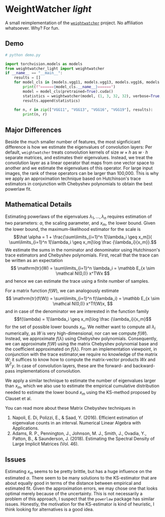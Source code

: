 # WeightWatcher *light*

A small reimplementation of the [`weightwatcher`](https://github.com/CalculatedContent/WeightWatcher) project. No affiliation whatsoever.
Why? For fun.

## Demo

``` python
# python demo.py

import torchvision.models as models
from weightwatcher_light import weightwatcher
if __name__ == "__main__":
    results = []
    for model_cls in [models.vgg11, models.vgg13, models.vgg16, models.vgg19]:
        print(f"======{model_cls.__name__}======")
        model = model_cls(pretrained=True).cuda()
        statistics = weightwatcher(model, (1, 3, 32, 32), verbose=True, debug=True)
        results.append(statistics)
    
    for n, r in zip(["VGG11", "VGG13", "VGG16", "VGG19"], results):
        print(n, r)
```

## Major Differences

Beside the much smaller number of features, the most signficicant difference is how we estimate the eigenvalues of convolution layers:
Per default, `weightwatcher` treats convolution kernels of size $w \times h$ as $w\cdot h$ separate matrices, and estimates their eigenvalues. 
Instead, we treat the convolution layer as a linear operator that maps from one vector space to another and we estimate the eigenvalues of this operator.
For large input images, the rank of these operators can be larger than 100,000. 
This is why we apply an approximation technique based on Hutchinson's trace estimators in conjunction with Chebyshev polynomials to obtain the best powerlaw fit.

## Mathematical Details

Estimating powerlaws of the eigenvalues $\lambda_1,\ldots,\lambda_n$ requires estimation of two parameters: $\alpha$, the scaling parameter, and $x_m$, the lower bound.
Given the lower bound, the maximum-likelihood estimator for the scale is 
$$\hat \alpha = 1 + \frac{\sum\limits_{i=1}^n 1[\lambda_i \geq x_m]}{ \sum\limits_{i=1}^n 1[\lambda_i \geq x_m]\log \frac {\lambda_i}{x_m}}.$$
We estimate the sums in the nominator and denominator using Hutchinson's trace estimators and Chebyshev polynomials. First, recall that the trace can be written as an expectation
$$
\mathrm{tr}(W) = \sum\limits_{i=1}^n \lambda_i = \mathbb E_{x \sim \mathcal N(0,I)} x^TWx
$$
and hence we can estimate the trace using a finite number of samples.

For a matrix function $f(W)$, we can analogously estimate 
$$
\mathrm{tr}(f(W)) = \sum\limits_{i=1}^n f(\lambda_i) = \mathbb E_{x \sim \mathcal N(0,I)} x^Tf(W)x,
$$
and in case of the denominator we are interested in the function family 
$$f(\lambda) = 1[\lambda_i \geq x_m]\log \frac {\lambda_i}{x_m}$$
for the set of possible lower bounds $x_m$.
We neither want to compute all $\lambda_i$ numerically, as $W$ is very high-dimensional, nor can we compute $f(W)$. Instead, we approximate $f(\lambda)$ using Chebyshev polynomials. Consequently, we can approximate $f(W)$ using the matrix Chebyshev polynomial base and the coefficient approximated on $f(\lambda)$. 
From an implementation viewpoint, in conjunction with the trace estimator,we require no knowledge of the matrix $W$; it suffices to know how to compute the matrix-vector products $Wx$ and $W^Ty$. In case of convolution layers, these are the forward- and backward-pass implementations of convolution.

We apply a similar technique to estimate the number of eigenvalues larger than $x_m$, which we also use to estimate the empirical cumulative distribution needed to estimate the lower bound $x_m$ using the KS-method proposed by Clauset et al.

You can read more about these Matrix Chebyshev techniques in 
1. Napoli, E. Di, Polizzi, E., & Saad, Y. (2016). Efficient estimation of eigenvalue counts in an interval. Numerical Linear Algebra with Applications. 
2. Adams, R. P., Pennington, J., Johnson, M. J., Smith, J., Ovadia, Y., Patton, B., & Saunderson, J. (2018). Estimating the Spectral Density of Large Implicit Matrices (Vol. 46).

## Issues
Estimating $x_m$ seems to be pretty brittle, but has a huge influence on the estimated $\alpha$. There seem to be many solutions to the KS-estimator that are about equally good in terms of the distance between empirical and estimated fit. Given the approximation errors, we may chose one that looks optimal merely because of the uncertainty.
This is not necessarily a problem of this approach, I suspect that the `powerlaw` package has similar issues. Honestly, the motivation for the KS-estimator is kind of heuristic, I think looking for alternatives is a good idea.